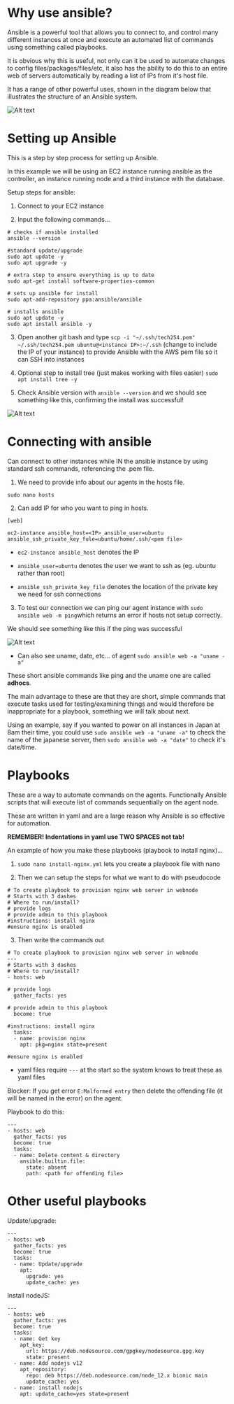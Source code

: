 # Why use ansible?

Ansible is a powerful tool that allows you to connect to, and control many different instances at once and execute an automated list of commands using something called playbooks.

It is obvious why this is useful, not only can it be used to automate changes to config files/packages/files/etc, it also has the ability to do this to an entire web of servers automatically by reading a list of IPs from it's host file.

It has a range of other powerful uses, shown in the diagram below that illustrates the structure of an Ansible system.

![Alt text](ansiblediag.png)

# Setting up Ansible

This is a step by step process for setting up Ansible.

In this example we will be using an EC2 instance running ansible as the controller, an instance running node and a third instance with the database.

Setup steps for ansible:

1. Connect to your EC2 instance

2. Input the following commands...
```
# checks if ansible installed
ansible --version

#standard update/upgrade
sudo apt update -y
sudo apt upgrade -y

# extra step to ensure everything is up to date
sudo apt-get install software-properties-common

# sets up ansible for install
sudo apt-add-repository ppa:ansible/ansible

# installs ansible
sudo apt update -y
sudo apt install ansible -y
```

3. Open another git bash and type `scp -i "~/.ssh/tech254.pem" ~/.ssh/tech254.pem ubuntu@<instance IP>:~/.ssh` (change to include the IP of your instance) to provide Ansible with the AWS pem file so it can SSH into instances

4. Optional step to install tree (just makes working with files easier) `sudo apt install tree -y`

5. Check Ansible version with `ansible --version` and we should see something like this, confirming the install was successful!

![Alt text](ansibleversion.png)

# Connecting with ansible

Can connect to other instances while IN the ansible instance by using standard ssh commands, referencing the .pem file.

1. We need to provide info about our agents in the hosts file.

`sudo nano hosts`

2. Can add IP for who you want to ping in hosts.

```
[web]

ec2-instance ansible_host=<IP> ansible_user=ubuntu ansible_ssh_private_key_fule=ubuntu/home/.ssh/<pem file>
```

- `ec2-instance ansible_host` denotes the IP

- `ansible_user=ubuntu` denotes the user we want to ssh as (eg. ubuntu rather than root)

- `ansible_ssh_private_key_file` denotes the location of the private key we need for ssh connections

3. To test our connection we can ping our agent instance with `sudo ansible web -m ping`which returns an error if hosts not setup correctly.

We should see something like this if the ping was successful

![Alt text](ping.png)

- Can also see uname, date, etc… of agent `sudo ansible web -a "uname -a"`

These short ansible commands like ping and the uname one are called **adhocs**.

The main advantage to these are that they are short, simple commands that execute tasks used for testing/examining things and would therefore be inappropriate for a playbook, something we will talk about next.

Using an example, say if you wanted to power on all instances in Japan at 8am their time, you could use `sudo ansible web -a "uname -a"` to check the name of the japanese server, then `sudo ansible web -a "date"` to check it's date/time.

# Playbooks

These are a way to automate commands on the agents. Functionally Ansible scripts that will execute list of commands sequentially on the agent node.

These are written in yaml and are a large reason why Ansible is so effective for automation.

**REMEMBER! Indentations in yaml use TWO SPACES not tab!**

An example of how you make these playbooks (playbook to install nginx)...

1. `sudo nano install-nginx.yml` lets you create a playbook file with nano

2. Then we can setup the steps for what we want to do with pseudocode
```
# To create playbook to provision nginx web server in webnode
# Starts with 3 dashes
# Where to run/install?
# provide logs
# provide admin to this playbook
#instructions: install nginx
#ensure nginx is enabled
```

3. Then write the commands out
```
# To create playbook to provision nginx web server in webnode
---
# Starts with 3 dashes
# Where to run/install?
- hosts: web

# provide logs
  gather_facts: yes

# provide admin to this playbook
  become: true

#instructions: install nginx
  tasks:
  - name: provision nginx
    apt: pkg=nginx state=present

#ensure nginx is enabled
```
- yaml files require `---` at the start so the system knows to treat these as yaml files

Blocker: If you get error `E:Malformed entry` then delete the offending file (it will be named in the error) on the agent.

Playbook to do this:
```
---
- hosts: web
  gather_facts: yes
  become: true
  tasks:
  - name: Delete content & directory
    ansible.builtin.file:
      state: absent
      path: <path for offending file>
```

# Other useful playbooks

Update/upgrade:
```
---
- hosts: web
  gather_facts: yes
  become: true
  tasks:
  - name: Update/upgrade
    apt:
      upgrade: yes
      update_cache: yes
```

Install nodeJS:
```
---
- hosts: web
  gather_facts: yes
  become: true
  tasks:
  - name: Get key
    apt_key:
      url: https://deb.nodesource.com/gpgkey/nodesource.gpg.key
      state: present
  - name: Add nodejs v12
    apt_repository:
      repo: deb https://deb.nodesource.com/node_12.x bionic main
      update_cache: yes
  - name: install nodejs
    apt: update_cache=yes state=present
```
